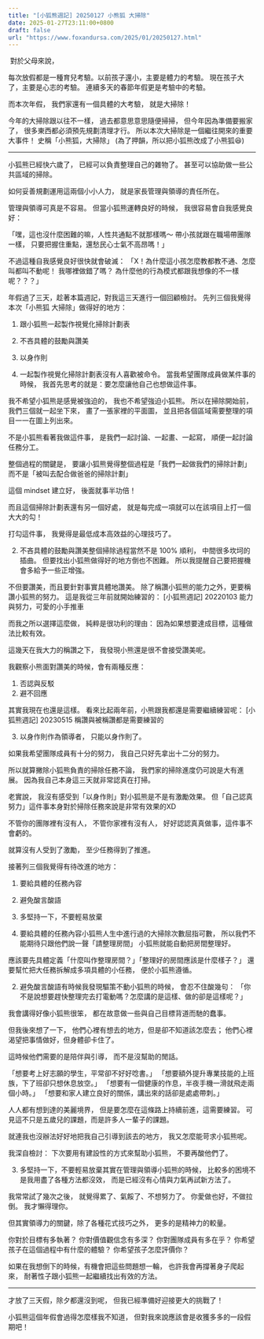 ```yaml
---
title: "[小狐熊週記] 20250127 小熊狐 大掃除"
date: 2025-01-27T23:11:00+0800
draft: false
url: "https://www.foxandursa.com/2025/01/20250127.html"
---
```


 對於父母來說，

每次放假都是一種育兒考驗。以前孩子還小，主要是體力的考驗。
現在孩子大了，主要是心志的考驗。
連續多天的春節年假更是考驗中的考驗。

而本次年假，
我們家還有一個具體的大考驗，
就是大掃除！

今年的大掃除跟以往不一樣，
過去都意思意思隨便掃掃，
但今年因為準備要搬家了，
很多東西都必須預先規劃清理才行。
所以本次大掃除是一個繼往開來的重要大事件！
史稱「小熊狐，大掃除」
(為了押韻，所以把小狐熊改成了小熊狐😆)

---

小狐熊已經快六歲了，
已經可以負責整理自己的雜物了。
甚至可以協助做一些公共區域的掃除。

如何妥善規劃運用這兩個小小人力，
就是家長管理與領導的責任所在。

管理與領導可真是不容易。
但當小狐熊運轉良好的時候，
我很容易會自我感覺良好：

「嘿，這也沒什麼困難的嘛，人性共通點不就那樣嗎～
帶小孩就跟在職場帶團隊一樣，
只要把握住重點，還愁民心士氣不高昂嗎！」

不過這種自我感覺良好很快就會破滅：
「X！為什麼這小孩怎麼教都教不通、怎麼叫都叫不動呢！
我哪裡做錯了嗎？
為什麼他的行為模式都跟我想像的不一樣呢？？？」

年假過了三天，趁著本篇週記，對我這三天進行一個回顧檢討。
先列三個我覺得本次「小熊狐 大掃除」做得好的地方：
1. 跟小狐熊一起製作視覺化掃除計劃表
2. 不吝具體的鼓勵與讚美
3. 以身作則

1. 一起製作視覺化掃除計劃表沒有人喜歡被命令。
當我希望團隊成員做某件事的時候，
我首先思考的就是：要怎麼讓他自己也想做這件事。

我不希望小狐熊是感覺被強迫的，
我也不希望強迫小狐熊。
所以在掃除開始前，
我們三個就一起坐下來，
畫了一張家裡的平面圖，
並且把各個區域需要整理的項目一一在圖上列出來。

不是小狐熊看著我做這件事，
是我們一起討論、一起畫、一起寫，
順便一起討論任務分工。

整個過程的關鍵是，
要讓小狐熊覺得整個過程是「我們一起做我們的掃除計劃」
而不是「被叫去配合做爸爸的掃除計劃」

這個 mindset 建立好，
後面就事半功倍！

而且這個掃除計劃表還有另一個好處，
就是每完成一項就可以在該項目上打一個大大的勾！

打勾這件事，
我覺得是最低成本高效益的心理技巧了。

2. 不吝具體的鼓勵與讚美整個掃除過程當然不是 100% 順利，
中間很多坎坷的插曲。
但要找出小狐熊做得好的地方倒也不困難。
所以我提醒自己要把握機會多給予一些正增強。

不但要讚美，而且要針對事實具體地讚美。
除了稱讚小狐熊的能力之外，更要稱讚小狐熊的努力。
這是我從三年前就開始練習的：
[小狐熊週記] 20220103 能力與努力，可愛的小手推車

而我之所以選擇這麼做，
純粹是很功利的理由：
因為如果想要達成目標，這種做法比較有效。

這幾天在我大力的稱讚之下，
我發現小熊還是很不會接受讚美呢。

我觀察小熊面對讚美的時候，會有兩種反應：
1. 否認與反駁
2. 避不回應

其實我現在也還是這樣。
看來比起兩年前，小熊跟我都還是需要繼續練習呢：
[小狐熊週記] 20230515 稱讚與被稱讚都是需要練習的

3. 以身作則作為領導者，
只能以身作則了。

如果我希望團隊成員有十分的努力，
我自己只好先拿出十二分的努力。

所以就算撇除小狐熊負責的掃除任務不論，
我們家的掃除進度仍可說是大有進展。
因為我自己本身這三天就非常認真在打掃。

老實說，
我沒有感受到「以身作則」對小狐熊是不是有激勵效果。
但「自己認真努力」這件事本身對於掃除任務來說是非常有效果的XD

不管你的團隊裡有沒有人，
不管你家裡有沒有人，
好好認認真真做事，這件事不會虧的。

就算沒有人受到了激勵，
至少任務得到了推進。

接著列三個我覺得有待改進的地方：
1. 要給具體的任務內容
2. 避免酸言酸語
3. 多堅持一下，不要輕易放棄

1. 要給具體的任務內容小狐熊人生中進行過的大掃除次數屈指可數，
所以我們不能期待只跟他們說一聲「請整理房間」
小狐熊就能自動把房間整理好。

應該要先具體定義「什麼叫作整理房間？」「整理好的房間應該是什麼樣子？」
還要幫忙把大任務拆解成多項具體的小任務，
便於小狐熊遵循。

2. 避免酸言酸語有時候我發現驅策不動小狐熊的時候，
會忍不住酸幾句：
「你不是說想要趕快整理完去打電動嗎？怎麼講的是這樣、做的卻是這樣呢？」

我會講得好像小狐熊很笨，
都在故意做一些與自己目標背道而馳的蠢事。

但我後來想了一下，
他們心裡有想去的地方，但是卻不知道該怎麼去；
他們心裡渴望把事情做好，但身體卻卡住了。

這時候他們需要的是陪伴與引導，
而不是沒幫助的閒話。

「想要考上好志願的學生，平常卻不好好唸書。」
「想要額外提升專業技能的上班族，下了班卻只想休息放空。」
「想要有一個健康的作息，半夜手機一滑就飛走兩個小時。」
「想要和家人建立良好的關係，講出來的話卻是處處帶刺。」

人人都有想到達的美麗境界，
但是要怎麼在這條路上持續前進，這需要練習。
可見這不只是五歲兒的課題，而是許多人一輩子的課題。

就連我也沒辦法好好地把我自己引導到該去的地方，
我又怎麼能苛求小狐熊呢。

我深自檢討：
下次要用有建設性的方式來幫助小狐熊，
不要再酸他們了。

3. 多堅持一下，不要輕易放棄其實在管理與領導小狐熊的時候，
比較多的困境不是我用盡了各種方法都沒效，
而是已經沒有心情與力氣再試新方法了。

我常常試了幾次之後，
就覺得累了、氣餒了、不想努力了。
你愛做也好，不做拉倒。
我才懶得理你。

但其實領導力的關鍵，除了各種花式技巧之外，
更多的是精神力的較量。

你對於目標有多執著？
你對價值觀信念有多深？
你對團隊成員有多在乎？
你希望孩子在這個過程中有什麼的體驗？
你希望孩子怎麼評價你？

如果在我想倒下的時候，有機會把這些問題想一輪，
也許我會再撐著身子爬起來，
耐著性子跟小狐熊一起繼續找出有效的方法。

---

才放了三天假，除夕都還沒到呢，
但我已經準備好迎接更大的挑戰了！

小狐熊這個年假會過得怎麼樣我不知道，
但對我來說應該會是收獲多多的一段假期吧！


